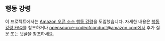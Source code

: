 ## 행동 강령
이 프로젝트에서는 [Amazon 오픈 소스 행동 강령](https://aws.github.io/code-of-conduct)을 도입했습니다. 
자세한 내용은 [행동 강령 FAQ](https://aws.github.io/code-of-conduct-faq)를 참조하거나
opensource-codeofconduct@amazon.com에서 추가 질문 또는 댓글을 참조하세요.